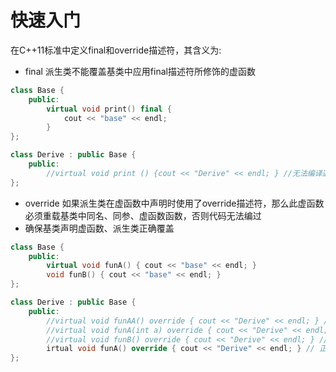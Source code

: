 # 快速入门
在C++11标准中定义final和override描述符，其含义为:
* final 派生类不能覆盖基类中应用final描述符所修饰的虚函数
```C++
class Base {
    public:
        virtual void print() final {
            cout << "base" << endl;
        }
};

class Derive : public Base {
    public:
        //virtual void print () {cout << "Derive" << endl; } //无法编译通过
};
```
* override 如果派生类在虚函数中声明时使用了override描述符，那么此虚函数必须重载基类中同名、同参、虚函数函数，否则代码无法编过
* 确保基类声明虚函数、派生类正确覆盖
```C++
class Base {
    public:
        virtual void funA() { cout << "base" << endl; }
        void funB() { cout << "base" << endl; }
};

class Derive : public Base {
    public:
        //virtual void funAA() override { cout << "Derive" << endl; } // 错误，基类无此虚函数
        //virtual void funA(int a) override { cout << "Derive" << endl; } // 错误，与基类参数不同
        //virtual void funB() override { cout << "Derive" << endl; } // 错误，基类不为虚函数
        irtual void funA() override { cout << "Derive" << endl; } // 正确
};
```
